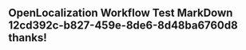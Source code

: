 <properties
ms.topic="hero-topic"
ms.test1="hero-topic"
ms.test2="test"/>

## OpenLocalization Workflow Test MarkDown 12cd392c-b827-459e-8de6-8d48ba6760d8 thanks!
